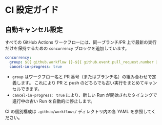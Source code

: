 # CI 設定ガイド

## 自動キャンセル設定

すべての GitHub Actions ワークフローには、同一ブランチ/PR 上で最新の実行だけを保持するための `concurrency` ブロックを追加しています。

```yaml
concurrency:
  group: ${{ github.workflow }}-${{ github.event.pull_request.number || github.ref }}
  cancel-in-progress: true
```

- `group` はワークフロー名と PR 番号（またはブランチ名）の組み合わせで定義します。
  これにより PR と push のどちらでも古い実行をまとめてキャンセルできます。
- `cancel-in-progress: true` により、新しい Run が開始されたタイミングで進行中の古い Run を自動的に停止します。

CI の個別構成は `.github/workflows/` ディレクトリ内の各 YAML を参照してください。
